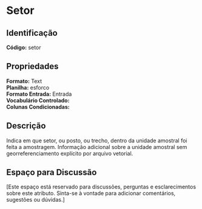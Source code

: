 # Setor

## Identificação
**Código:** setor

## Propriedades
**Formato:** Text  
**Planilha:** esforco  
**Formato Entrada:** Entrada  
**Vocabulário Controlado:**   
**Colunas Condicionadas:**   

## Descrição
Indica em que setor, ou posto, ou trecho, dentro da unidade amostral foi feita a amostragem. Informação adicional sobre a unidade amostral sem georreferenciamento explícito por arquivo vetorial.

## Espaço para Discussão
[Este espaço está reservado para discussões, perguntas e esclarecimentos sobre este atributo. Sinta-se à vontade para adicionar comentários, sugestões ou dúvidas.]
